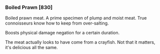 ### Boiled Prawn [830]

Boiled prawn meat. A prime specimen of plump and moist meat. True connoisseurs know how to keep from over-salting.

Boosts physical damage negation for a certain duration.

The meat actually looks to have come from a crayfish. Not that it matters, it's delicious all the same.